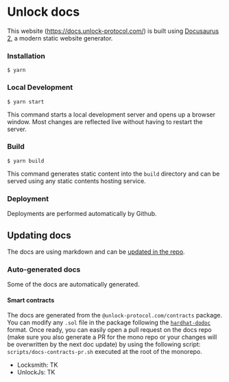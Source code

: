 # Unlock docs

This website (https://docs.unlock-protocol.com/) is built using [Docusaurus 2](https://docusaurus.io/), a modern static website generator.

### Installation

```
$ yarn
```

### Local Development

```
$ yarn start
```

This command starts a local development server and opens up a browser window. Most changes are reflected live without having to restart the server.

### Build

```
$ yarn build
```

This command generates static content into the `build` directory and can be served using any static contents hosting service.

### Deployment

Deployments are performed automatically by Github.


## Updating docs

The docs are using markdown and can be [updated in the repo](https://github.com/unlock-protocol/docs/tree/master/docs).

### Auto-generated docs

Some of the docs are automatically generated.

#### Smart contracts

The docs are generated from the `@unlock-protocol.com/contracts` package.
You can modify any `.sol` file in the package following the [`hardhat-dodoc`](https://www.npmjs.com/package/@primitivefi/hardhat-dodoc) format.
Once ready, you can easily open a pull request on the docs repo (make sure you also generate a PR for the mono repo or your changes will be overwritten by the next doc update) by using the following script: `scripts/docs-contracts-pr.sh` executed at the root of the monorepo.


* Locksmith: TK
* UnlockJs: TK
